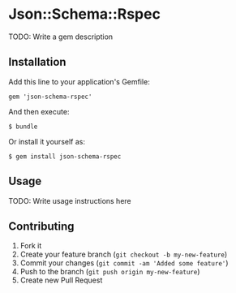 # Json::Schema::Rspec

TODO: Write a gem description

## Installation

Add this line to your application's Gemfile:

    gem 'json-schema-rspec'

And then execute:

    $ bundle

Or install it yourself as:

    $ gem install json-schema-rspec

## Usage

TODO: Write usage instructions here

## Contributing

1. Fork it
2. Create your feature branch (`git checkout -b my-new-feature`)
3. Commit your changes (`git commit -am 'Added some feature'`)
4. Push to the branch (`git push origin my-new-feature`)
5. Create new Pull Request
